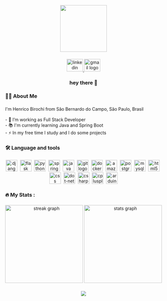 <div align="center">
  <img height="150" src="https://media.giphy.com/media/M9gbBd9nbDrOTu1Mqx/giphy.gif"  />
</div>

###

<div align="center">
  <a href="https://www.linkedin.com/in/henrico-birochi-a51717268/" target="_blank">
    <img src="https://raw.githubusercontent.com/maurodesouza/profile-readme-generator/master/src/assets/icons/social/linkedin/default.svg" width="52" height="40" alt="linkedin logo"  />
  </a>
  <a href="mailto:henrico.birochi@gmail.com" target="_blank">
    <img src="https://raw.githubusercontent.com/maurodesouza/profile-readme-generator/master/src/assets/icons/social/gmail/default.svg" width="52" height="40" alt="gmail logo"  />
  </a>
</div>

###

<h3 align="center">hey there 👋</h3>

###

<h3 align="left">👩‍💻  About Me</h3>

###

<p align="left">I'm Henrico Birochi  from São Bernardo do Campo, São Paulo, Brasil<br><br>- 🔭 I’m working as Full Stack Developer<br>- 📚 I'm currently learning Java and Spring Boot<br>- ⚡ In my free time I study and I do some projects</p>

###

<h3 align="left">🛠 Language and tools</h3>

###

<div align="center">
  <img src="https://skillicons.dev/icons?i=django" height="37" alt="django logo"  />
  <img width="1" />
  <img src="https://skillicons.dev/icons?i=flask" height="37" alt="flask logo"  />
  <img width="1" />
  <img src="https://skillicons.dev/icons?i=py" height="37" alt="python logo"  />
  <img width="1" />
  <img src="https://skillicons.dev/icons?i=spring" height="37" alt="spring logo"  />
  <img width="1" />
  <img src="https://skillicons.dev/icons?i=java" height="37" alt="java logo"  />
  <img width="1" />
  <img src="https://skillicons.dev/icons?i=git" height="37" alt="git logo"  />
  <img width="1" />
  <img src="https://skillicons.dev/icons?i=docker" height="37" alt="docker logo"  />
  <img width="1" />
  <img src="https://skillicons.dev/icons?i=aws" height="37" alt="amazonwebservices logo"  />
  <img width="1" />
  <img src="https://skillicons.dev/icons?i=postgres" height="37" alt="postgresql logo"  />
  <img width="1" />
  <img src="https://skillicons.dev/icons?i=mysql" height="37" alt="mysql logo"  />
  <img width="1" />
  <img src="https://skillicons.dev/icons?i=html" height="37" alt="html5 logo"  />
  <img width="1" />
  <img src="https://skillicons.dev/icons?i=css" height="37" alt="css logo"  />
  <img width="1" />
  <img src="https://skillicons.dev/icons?i=dotnet" height="37" alt="dot-net logo"  />
  <img width="1" />
  <img src="https://skillicons.dev/icons?i=cs" height="37" alt="csharp logo"  />
  <img width="1" />
  <img src="https://skillicons.dev/icons?i=cpp" height="37" alt="cplusplus logo"  />
  <img width="1" />
  <img src="https://skillicons.dev/icons?i=arduino" height="37" alt="arduino logo"  />
</div>

###

<h3 align="left">🔥   My Stats :</h3>

###

<div align="center">
  <img src="https://streak-stats.demolab.com?user=HenricoBirochi&locale=en&mode=daily&theme=dark&hide_border=false&border_radius=5&order=3" height="250" alt="streak graph"  />
  <img src="https://github-readme-stats.vercel.app/api?username=HenricoBirochi&hide_title=false&hide_rank=false&show_icons=true&include_all_commits=true&count_private=true&disable_animations=false&theme=dark&locale=en&hide_border=false&order=1" height="250" alt="stats graph"  />
</div>

###

<div align="center">
  <img src="https://visitor-badge.laobi.icu/badge?page_id=HenricoBirochi.HenricoBirochi&left_color=black&right_color=blueviolet"  />
</div>

###
